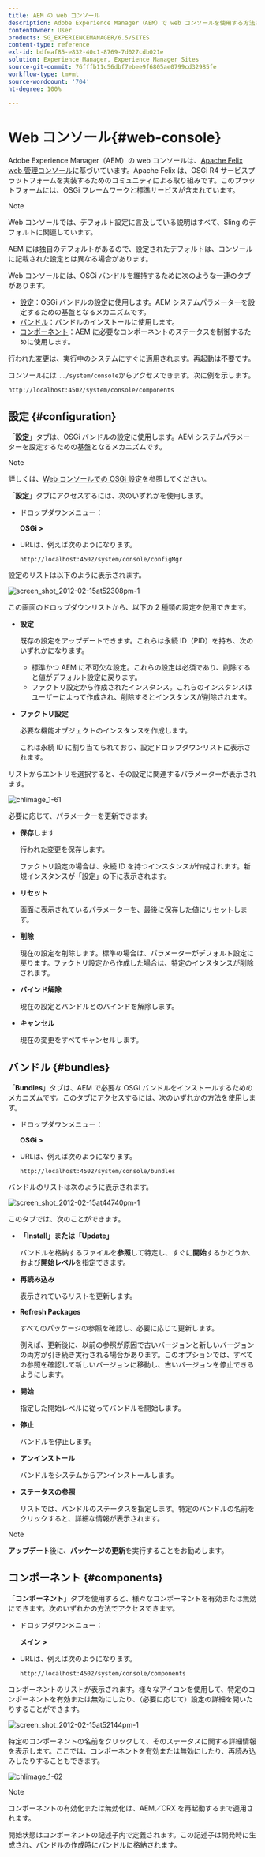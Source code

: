```yaml
---
title: AEM の web コンソール
description: Adobe Experience Manager（AEM）で web コンソールを使用する方法について説明します。
contentOwner: User
products: SG_EXPERIENCEMANAGER/6.5/SITES
content-type: reference
exl-id: bdfeaf85-e832-40c1-8769-7d027cdb021e
solution: Experience Manager, Experience Manager Sites
source-git-commit: 76fffb11c56dbf7ebee9f6805ae0799cd32985fe
workflow-type: tm+mt
source-wordcount: '704'
ht-degree: 100%

---
```


# Web コンソール{#web-console}

Adobe Experience Manager（AEM）の web コンソールは、[Apache Felix web 管理コンソール](https://felix.apache.org/documentation/subprojects/apache-felix-web-console.html)に基づいています。Apache Felix は、OSGi R4 サービスプラットフォームを実装するためのコミュニティによる取り組みです。このプラットフォームには、OSGi フレームワークと標準サービスが含まれています。

>[!NOTE]
>
>Web コンソールでは、デフォルト設定に言及している説明はすべて、Sling のデフォルトに関連しています。
>
>AEM には独自のデフォルトがあるので、設定されたデフォルトは、コンソールに記載された設定とは異なる場合があります。

Web コンソールには、OSGi バンドルを維持するために次のような一連のタブがあります。

* [設定](#configuration)：OSGi バンドルの設定に使用します。AEM システムパラメーターを設定するための基盤となるメカニズムです。
* [バンドル](#bundles)：バンドルのインストールに使用します。
* [コンポーネント](#components)：AEM に必要なコンポーネントのステータスを制御するために使用します。

行われた変更は、実行中のシステムにすぐに適用されます。再起動は不要です。

コンソールには `../system/console`からアクセスできます。次に例を示します。

`http://localhost:4502/system/console/components`

## 設定 {#configuration}

「**設定**」タブは、OSGi バンドルの設定に使用します。AEM システムパラメーターを設定するための基盤となるメカニズムです。

>[!NOTE]
>
>詳しくは、[Web コンソールでの OSGi 設定](/help/sites-deploying/configuring-osgi.md#osgi-configuration-with-the-web-console)を参照してください。

「**設定**」タブにアクセスするには、次のいずれかを使用します。

* ドロップダウンメニュー：

  **OSGi >**

* URLは、例えば次のようになります。

  `http://localhost:4502/system/console/configMgr`

設定のリストは以下のように表示されます。

![screen_shot_2012-02-15at52308pm-1](assets/screen_shot_2012-02-15at52308pm-1.png)

この画面のドロップダウンリストから、以下の 2 種類の設定を使用できます。

* **設定**

  既存の設定をアップデートできます。これらは永続 ID（PID）を持ち、次のいずれかになります。

   * 標準かつ AEM に不可欠な設定。これらの設定は必須であり、削除すると値がデフォルト設定に戻ります。
   * ファクトリ設定から作成されたインスタンス。これらのインスタンスはユーザーによって作成され、削除するとインスタンスが削除されます。

* **ファクトリ設定**

  必要な機能オブジェクトのインスタンスを作成します。

  これは永続 ID に割り当てられており、設定ドロップダウンリストに表示されます。

リストからエントリを選択すると、その設定に関連するパラメーターが表示されます。

![chlimage_1-61](assets/chlimage_1-61.png)

必要に応じて、パラメーターを更新できます。

* **保存**&#x200B;します

  行われた変更を保存します。

  ファクトリ設定の場合は、永続 ID を持つインスタンスが作成されます。新規インスタンスが「設定」の下に表示されます。

* **リセット**

  画面に表示されているパラメーターを、最後に保存した値にリセットします。

* **削除**

  現在の設定を削除します。標準の場合は、パラメーターがデフォルト設定に戻ります。ファクトリ設定から作成した場合は、特定のインスタンスが削除されます。

* **バインド解除**

  現在の設定とバンドルとのバインドを解除します。

* **キャンセル**

  現在の変更をすべてキャンセルします。

## バンドル {#bundles}

「**Bundles**」タブは、AEM で必要な OSGi バンドルをインストールするためのメカニズムです。このタブにアクセスするには、次のいずれかの方法を使用します。

* ドロップダウンメニュー：

  **OSGi >**

* URLは、例えば次のようになります。

  `http://localhost:4502/system/console/bundles`

バンドルのリストは次のように表示されます。

![screen_shot_2012-02-15at44740pm-1](assets/screen_shot_2012-02-15at44740pm-1.png)

このタブでは、次のことができます。

* **「Install」または「Update」**

  バンドルを格納するファイルを&#x200B;**参照**&#x200B;して特定し、すぐに&#x200B;**開始**&#x200B;するかどうか、および&#x200B;**開始レベル**&#x200B;を指定できます。

* **再読み込み**

  表示されているリストを更新します。

* **Refresh Packages**

  すべてのパッケージの参照を確認し、必要に応じて更新します。

  例えば、更新後に、以前の参照が原因で古いバージョンと新しいバージョンの両方が引き続き実行される場合があります。このオプションでは、すべての参照を確認して新しいバージョンに移動し、古いバージョンを停止できるようにします。

* **開始**

  指定した開始レベルに従ってバンドルを開始します。

* **停止**

   バンドルを停止します。

* **アンインストール**

  バンドルをシステムからアンインストールします。

* **ステータスの参照**

  リストでは、バンドルのステータスを指定します。特定のバンドルの名前をクリックすると、詳細な情報が表示されます。

>[!NOTE]
>
>**アップデート**&#x200B;後に、**パッケージの更新**&#x200B;を実行することをお勧めします。

## コンポーネント {#components}

「**コンポーネント**」タブを使用すると、様々なコンポーネントを有効または無効にできます。次のいずれかの方法でアクセスできます。

* ドロップダウンメニュー：

  **メイン >**

* URLは、例えば次のようになります。

  `http://localhost:4502/system/console/components`

コンポーネントのリストが表示されます。様々なアイコンを使用して、特定のコンポーネントを有効または無効にしたり、（必要に応じて）設定の詳細を開いたりすることができます。

![screen_shot_2012-02-15at52144pm-1](assets/screen_shot_2012-02-15at52144pm-1.png)

特定のコンポーネントの名前をクリックして、そのステータスに関する詳細情報を表示します。ここでは、コンポーネントを有効または無効にしたり、再読み込みしたりすることもできます。

![chlimage_1-62](assets/chlimage_1-62.png)

>[!NOTE]
>
>コンポーネントの有効化または無効化は、AEM／CRX を再起動するまで適用されます。
>
>開始状態はコンポーネントの記述子内で定義されます。この記述子は開発時に生成され、バンドルの作成時にバンドルに格納されます。
